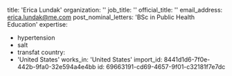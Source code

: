 title: 'Erica Lundak'
organization: ''
job_title: ''
official_title: ''
email_address: erica.lundak@me.com
post_nominal_letters: 'BSc in Public Health Education'
expertise:
  - hypertension
  - salt
  - transfat
country:
  - 'United States'
works_in: 'United States'
import_id: 8441d1d6-7f0e-442b-9fa0-32e594a4e4bb
id: 69663191-cd69-4657-9f01-c32181f7e7dc
